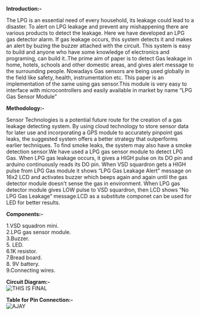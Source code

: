 __Introduction:-__ 

The LPG is an essential need of every household, its leakage could lead to a disaster. To alert on LPG leakage and prevent any mishappening there are various products to detect the leakage. Here we have developed an LPG gas detector alarm. If gas leakage occurs, this system detects it and makes an alert by buzing the buzzer attached with the circuit. This system is easy to build and anyone who have some knowledge of electronics and programing, can build it..The  prime  aim of  paper  is  to  detect Gas  leakage  in home,  hotels,  schools  and other  domestic  areas,  and gives  alert  message  to  the  surrounding  people. Nowadays Gas sensors are  being used globally  in  the field  like  safety,  health,  instrumentation  etc.  This paper is  an implementation of  the same  using gas  sensor.This module is very easy to interface with microcontrollers  and easily available in market by name “LPG Gas Sensor Module”  

__Methodology:-__  

Sensor Technologies is a potential future route for the creation of a gas leakage detecting system. By using cloud technology to store sensor data for later use and incorporating a GPS module to accurately pinpoint gas leaks, the suggested system offers a better strategy that outperforms earlier techniques. To find smoke leaks, the system may also have a smoke detection sensor.We have used a LPG gas sensor module to detect LPG Gas. When LPG gas leakage occurs, it gives a HIGH pulse on its DO pin and arduino continuously reads its DO pin. When VSD squardron gets a HIGH pulse from LPG Gas module it shows “LPG Gas Leakage Alert” message on 16x2 LCD and activates buzzer which beeps again and again until the gas detector module doesn't sense the gas in environment. When LPG gas detector module gives LOW pulse to VSD squardron, then LCD shows “No LPG Gas Leakage” message.LCD as a substitute componet can be used for LED for better results.  

__Components:-__  

1.VSD squadron mini.  
2.LPG gas sensor module.  
3.Buzzer.   
5. LED.  
6.1K resistor.  
7.Bread board.  
8. 9V battery.  
9.Connecting wires.
  

__Circuit Diagram:-__  
![THIS IS FINAL](https://github.com/SIDDAPURMATH/Mavericks/assets/171076803/e12ee5df-f34d-4a04-b6ff-d3e1e5104721)   

__Table for Pin Connection:-__  
![AJAY](https://github.com/SIDDAPURMATH/Mavericks/assets/164477694/b20d01f4-440e-4f76-81ea-e905f2bef259)






